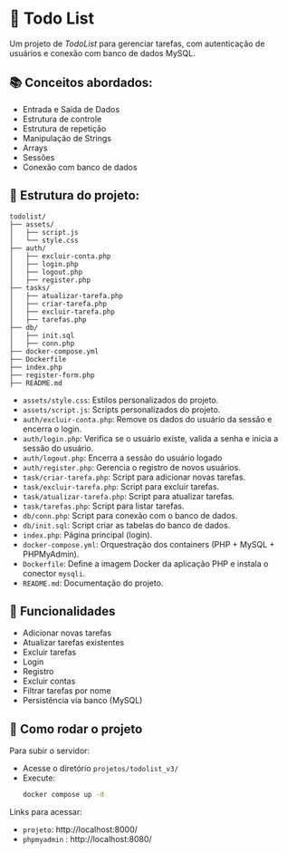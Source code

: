 # 📝 Todo List

Um projeto de _TodoList_ para gerenciar tarefas, com autenticação de usuários e conexão com banco de dados MySQL.

## 📚 Conceitos abordados:
- Entrada e Saída de Dados
- Estrutura de controle
- Estrutura de repetição
- Manipulação de Strings
- Arrays
- Sessões
- Conexão com banco de dados

## 📁 Estrutura do projeto:

```
todolist/
├── assets/
│   ├── script.js
│   └── style.css
├── auth/
│   ├── excluir-conta.php
│   ├── login.php
│   ├── logout.php
│   ├── register.php
├── tasks/
│   ├── atualizar-tarefa.php
│   ├── criar-tarefa.php
│   ├── excluir-tarefa.php
│   ├── tarefas.php
├── db/
│   ├── init.sql
│   ├── conn.php
├── docker-compose.yml
├── Dockerfile
├── index.php
├── register-form.php
├── README.md
```

- `assets/style.css`: Estilos personalizados do projeto.
- `assets/script.js`: Scripts personalizados do projeto.
- `auth/excluir-conta.php`: Remove os dados do usuário da sessão e encerra o login.
- `auth/login.php`: Verifica se o usuário existe, valida a senha e inicia a sessão do usuário.
- `auth/logout.php`: Encerra a sessão do usuário logado
- `auth/register.php`: Gerencia o registro de novos usuários.
- `task/criar-tarefa.php`: Script para adicionar novas tarefas.
- `task/excluir-tarefa.php`: Script para excluir tarefas.
- `task/atualizar-tarefa.php`: Script para atualizar tarefas.
- `task/tarefas.php`: Script para listar tarefas.
- `db/conn.php`: Script para conexão com o banco de dados.
- `db/init.sql`: Script criar as tabelas do banco de dados.
- `index.php`: Página principal (login).
- `docker-compose.yml`: Orquestração dos containers (PHP + MySQL + PHPMyAdmin).
- `Dockerfile`: Define a imagem Docker da aplicação PHP e instala o conector `mysqli`.
- `README.md`: Documentação do projeto.

## 📝 Funcionalidades
- Adicionar novas tarefas
- Atualizar tarefas existentes
- Excluir tarefas
- Login
- Registro
- Excluir contas
- Filtrar tarefas por nome
- Persistência via banco (MySQL)

## 🚀 Como rodar o projeto

Para subir o servidor:
- Acesse o diretório `projetos/todolist_v3/`
- Execute:
    ```bash
    docker compose up -d
    ```

Links para acessar:
- `projeto`: http://localhost:8000/
- `phpmyadmin` : http://localhost:8080/

